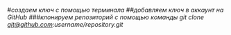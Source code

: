 #_создаем ключ с помощью терминала_
##_добавляем ключ в аккаунт на GitHub_
###_клонируем репозиторий  с помощью команды git clone git@github.com:username/repository.git_

